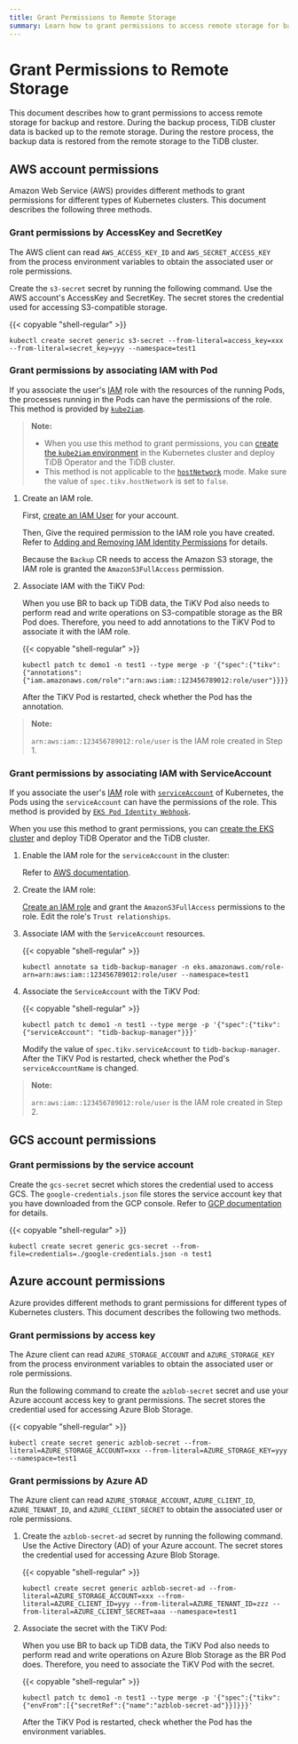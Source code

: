 ```yaml
---
title: Grant Permissions to Remote Storage
summary: Learn how to grant permissions to access remote storage for backup and restore.
---
```


# Grant Permissions to Remote Storage

This document describes how to grant permissions to access remote storage for backup and restore. During the backup process, TiDB cluster data is backed up to the remote storage. During the restore process, the backup data is restored from the remote storage to the TiDB cluster.

## AWS account permissions

Amazon Web Service (AWS) provides different methods to grant permissions for different types of Kubernetes clusters. This document describes the following three methods.

### Grant permissions by AccessKey and SecretKey

The AWS client can read `AWS_ACCESS_KEY_ID` and `AWS_SECRET_ACCESS_KEY` from the process environment variables to obtain the associated user or role permissions.

Create the `s3-secret` secret by running the following command. Use the AWS account's AccessKey and SecretKey. The secret stores the credential used for accessing S3-compatible storage.

{{< copyable "shell-regular" >}}

```shell
kubectl create secret generic s3-secret --from-literal=access_key=xxx --from-literal=secret_key=yyy --namespace=test1
```

### Grant permissions by associating IAM with Pod

If you associate the user's [IAM](https://aws.amazon.com/cn/iam/) role with the resources of the running Pods, the processes running in the Pods can have the permissions of the role. This method is provided by [`kube2iam`](https://github.com/jtblin/kube2iam).

> **Note:**
>
> - When you use this method to grant permissions, you can [create the `kube2iam` environment](https://github.com/jtblin/kube2iam#usage) in the Kubernetes cluster and deploy TiDB Operator and the TiDB cluster.
> - This method is not applicable to the [`hostNetwork`](https://kubernetes.io/docs/concepts/policy/pod-security-policy) mode. Make sure the value of `spec.tikv.hostNetwork` is set to `false`.

1. Create an IAM role.

    First, [create an IAM User](https://docs.aws.amazon.com/IAM/latest/UserGuide/id_users_create.html) for your account.

    Then, Give the required permission to the IAM role you have created. Refer to [Adding and Removing IAM Identity Permissions](https://docs.aws.amazon.com/IAM/latest/UserGuide/access_policies_manage-attach-detach.html) for details.

    Because the `Backup` CR needs to access the Amazon S3 storage, the IAM role is granted the `AmazonS3FullAccess` permission.

2. Associate IAM with the TiKV Pod:

    When you use BR to back up TiDB data, the TiKV Pod also needs to perform read and write operations on S3-compatible storage as the BR Pod does. Therefore, you need to add annotations to the TiKV Pod to associate it with the IAM role.

    {{< copyable "shell-regular" >}}

    ```shell
    kubectl patch tc demo1 -n test1 --type merge -p '{"spec":{"tikv":{"annotations":{"iam.amazonaws.com/role":"arn:aws:iam::123456789012:role/user"}}}}'
    ```

    After the TiKV Pod is restarted, check whether the Pod has the annotation.

> **Note:**
>
> `arn:aws:iam::123456789012:role/user` is the IAM role created in Step 1.

### Grant permissions by associating IAM with ServiceAccount

If you associate the user's [IAM](https://aws.amazon.com/cn/iam/) role with [`serviceAccount`](https://kubernetes.io/docs/reference/access-authn-authz/admission-controllers/#serviceaccount) of Kubernetes, the Pods using the `serviceAccount` can have the permissions of the role. This method is provided by [`EKS Pod Identity Webhook`](https://github.com/aws/amazon-eks-pod-identity-webhook).

When you use this method to grant permissions, you can [create the EKS cluster](https://docs.aws.amazon.com/zh_cn/eks/latest/userguide/create-cluster.html) and deploy TiDB Operator and the TiDB cluster.

1. Enable the IAM role for the `serviceAccount` in the cluster:

    Refer to [AWS documentation](https://docs.aws.amazon.com/eks/latest/userguide/enable-iam-roles-for-service-accounts.html).

2. Create the IAM role:

    [Create an IAM role](https://docs.aws.amazon.com/eks/latest/userguide/create-service-account-iam-policy-and-role.html) and grant the `AmazonS3FullAccess` permissions to the role. Edit the role's `Trust relationships`.

3. Associate IAM with the `ServiceAccount` resources.

    {{< copyable "shell-regular" >}}

    ```shell
    kubectl annotate sa tidb-backup-manager -n eks.amazonaws.com/role-arn=arn:aws:iam::123456789012:role/user --namespace=test1
    ```

4. Associate the `ServiceAccount` with the TiKV Pod:

    {{< copyable "shell-regular" >}}

    ```shell
    kubectl patch tc demo1 -n test1 --type merge -p '{"spec":{"tikv":{"serviceAccount": "tidb-backup-manager"}}}'
    ```

    Modify the value of `spec.tikv.serviceAccount` to `tidb-backup-manager`. After the TiKV Pod is restarted, check whether the Pod's `serviceAccountName` is changed.

> **Note:**
>
> `arn:aws:iam::123456789012:role/user` is the IAM role created in Step 2.

## GCS account permissions

### Grant permissions by the service account

Create the `gcs-secret` secret which stores the credential used to access GCS. The `google-credentials.json` file stores the service account key that you have downloaded from the GCP console. Refer to [GCP documentation](https://cloud.google.com/docs/authentication/getting-started) for details.

{{< copyable "shell-regular" >}}

```shell
kubectl create secret generic gcs-secret --from-file=credentials=./google-credentials.json -n test1
```

## Azure account permissions

Azure provides different methods to grant permissions for different types of Kubernetes clusters. This document describes the following two methods.

### Grant permissions by access key

The Azure client can read `AZURE_STORAGE_ACCOUNT` and `AZURE_STORAGE_KEY` from the process environment variables to obtain the associated user or role permissions.

Run the following command to create the `azblob-secret` secret and use your Azure account access key to grant permissions. The secret stores the credential used for accessing Azure Blob Storage.

{{< copyable "shell-regular" >}}

```shell
kubectl create secret generic azblob-secret --from-literal=AZURE_STORAGE_ACCOUNT=xxx --from-literal=AZURE_STORAGE_KEY=yyy --namespace=test1
```

### Grant permissions by Azure AD

The Azure client can read `AZURE_STORAGE_ACCOUNT`, `AZURE_CLIENT_ID`, `AZURE_TENANT_ID`, and `AZURE_CLIENT_SECRET` to obtain the associated user or role permissions.

1. Create the `azblob-secret-ad` secret by running the following command. Use the Active Directory (AD) of your Azure account. The secret stores the credential used for accessing Azure Blob Storage.

    {{< copyable "shell-regular" >}}

    ```shell
    kubectl create secret generic azblob-secret-ad --from-literal=AZURE_STORAGE_ACCOUNT=xxx --from-literal=AZURE_CLIENT_ID=yyy --from-literal=AZURE_TENANT_ID=zzz --from-literal=AZURE_CLIENT_SECRET=aaa --namespace=test1
    ```

2. Associate the secret with the TiKV Pod:

    When you use BR to back up TiDB data, the TiKV Pod also needs to perform read and write operations on Azure Blob Storage as the BR Pod does. Therefore, you need to associate the TiKV Pod with the secret.

    {{< copyable "shell-regular" >}}

    ```shell
    kubectl patch tc demo1 -n test1 --type merge -p '{"spec":{"tikv":{"envFrom":[{"secretRef":{"name":"azblob-secret-ad"}}]}}}'
    ```

    After the TiKV Pod is restarted, check whether the Pod has the environment variables.
